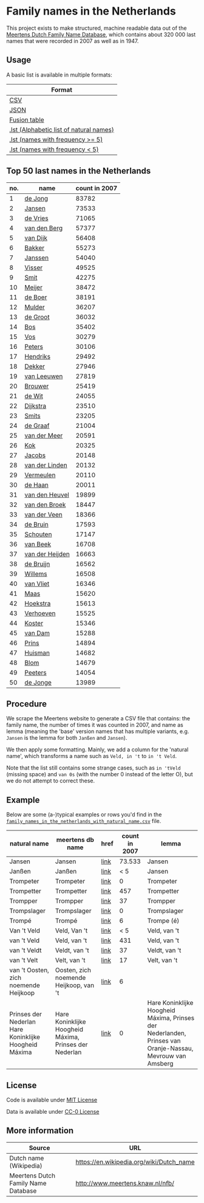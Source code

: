 <meta http-equiv='Content-Type' content='text/html; charset=utf-8' />

# Family names in the Netherlands


This project exists to make structured, machine readable data out of the [Meertens Dutch Family Name Database](http://www.meertens.knaw.nl/nfb/), which contains about 320 000 last names that were recorded in 2007 as well as in 1947.

## Usage
A basic list is available in multiple formats:

|Format|
|---|
|[CSV](https://raw.githubusercontent.com/digitalheir/family-names-in-the-netherlands/master/family_names_in_the_netherlands_with_natural_name.csv)|
|[JSON](https://raw.githubusercontent.com/digitalheir/family-names-in-the-netherlands/master/family_names_in_the_netherlands_with_natural_name.json)|
|[Fusion table](https://www.google.com/fusiontables/DataSource?docid=1V6_N4E9W4n8UX-INvK0bZOXHtmnN7-uc1JFTTOGS)|
|[.lst (Alphabetic list of natural names)](https://raw.githubusercontent.com/digitalheir/family-names-in-the-netherlands/master/family_names.lst)|
|[.lst (names with frequency >= 5)](https://raw.githubusercontent.com/digitalheir/family-names-in-the-netherlands/master/family_names_freq_5_or_more.lst)|
|[.lst (names with frequency < 5)](https://raw.githubusercontent.com/digitalheir/family-names-in-the-netherlands/master/family_names_freq_less_than_5.lst)|

## Top 50 last names in the Netherlands

|no.|name|count in 2007|
|---|---|---|
|1|[de Jong](http://meertens.knaw.nl/nfb/detail_naam.php?gba_lcnaam=de+jong&gba_naam=de+Jong&nfd_naam=Jong%2C+de&operator=rx&taal=)|83782|
|2|[Jansen](http://meertens.knaw.nl/nfb/detail_naam.php?gba_lcnaam=jansen&gba_naam=Jansen&nfd_naam=Jansen&operator=rx&taal=)|73533|
|3|[de Vries](http://meertens.knaw.nl/nfb/detail_naam.php?gba_lcnaam=de+vries&gba_naam=de+Vries&nfd_naam=Vries%2C+de&operator=rx&taal=)|71065|
|4|[van den Berg](http://meertens.knaw.nl/nfb/detail_naam.php?gba_lcnaam=van+den+berg&gba_naam=van+den+Berg&nfd_naam=Berg%2C+van+de+%2F+den+%2F+der&operator=rx&taal=)|57377|
|5|[van Dijk](http://meertens.knaw.nl/nfb/detail_naam.php?gba_lcnaam=van+dijk&gba_naam=van+Dijk&nfd_naam=Dijk%2C+van+%28y%29&operator=rx&taal=)|56408|
|6|[Bakker](http://meertens.knaw.nl/nfb/detail_naam.php?gba_lcnaam=bakker&gba_naam=Bakker&nfd_naam=Bakker&operator=rx&taal=)|55273|
|7|[Janssen](http://meertens.knaw.nl/nfb/detail_naam.php?gba_lcnaam=janssen&gba_naam=Janssen&nfd_naam=Janssen&operator=rx&taal=)|54040|
|8|[Visser](http://meertens.knaw.nl/nfb/detail_naam.php?gba_lcnaam=visser&gba_naam=Visser&nfd_naam=Visser&operator=rx&taal=)|49525|
|9|[Smit](http://meertens.knaw.nl/nfb/detail_naam.php?gba_lcnaam=smit&gba_naam=Smit&nfd_naam=Smit&operator=rx&taal=)|42275|
|10|[Meijer](http://meertens.knaw.nl/nfb/detail_naam.php?gba_lcnaam=meijer&gba_naam=Meijer&nfd_naam=Meijer+%28y%29&operator=rx&taal=)|38472|
|11|[de Boer](http://meertens.knaw.nl/nfb/detail_naam.php?gba_lcnaam=de+boer&gba_naam=de+Boer&nfd_naam=Boer%2C+de&operator=rx&taal=)|38191|
|12|[Mulder](http://meertens.knaw.nl/nfb/detail_naam.php?gba_lcnaam=mulder&gba_naam=Mulder&nfd_naam=Mulder&operator=rx&taal=)|36207|
|13|[de Groot](http://meertens.knaw.nl/nfb/detail_naam.php?gba_lcnaam=de+groot&gba_naam=de+Groot&nfd_naam=Groot%2C+de&operator=rx&taal=)|36032|
|14|[Bos](http://meertens.knaw.nl/nfb/detail_naam.php?gba_lcnaam=bos&gba_naam=Bos&nfd_naam=Bos&operator=rx&taal=)|35402|
|15|[Vos](http://meertens.knaw.nl/nfb/detail_naam.php?gba_lcnaam=vos&gba_naam=Vos&nfd_naam=Vos&operator=rx&taal=)|30279|
|16|[Peters](http://meertens.knaw.nl/nfb/detail_naam.php?gba_lcnaam=peters&gba_naam=Peters&nfd_naam=Peters&operator=rx&taal=)|30106|
|17|[Hendriks](http://meertens.knaw.nl/nfb/detail_naam.php?gba_lcnaam=hendriks&gba_naam=Hendriks&nfd_naam=Hendriks&operator=rx&taal=)|29492|
|18|[Dekker](http://meertens.knaw.nl/nfb/detail_naam.php?gba_lcnaam=dekker&gba_naam=Dekker&nfd_naam=Dekker&operator=rx&taal=)|27946|
|19|[van Leeuwen](http://meertens.knaw.nl/nfb/detail_naam.php?gba_lcnaam=van+leeuwen&gba_naam=van+Leeuwen&nfd_naam=Leeuwen%2C+van&operator=rx&taal=)|27819|
|20|[Brouwer](http://meertens.knaw.nl/nfb/detail_naam.php?gba_lcnaam=brouwer&gba_naam=Brouwer&nfd_naam=Brouwer&operator=rx&taal=)|25419|
|21|[de Wit](http://meertens.knaw.nl/nfb/detail_naam.php?gba_lcnaam=de+wit&gba_naam=de+Wit&nfd_naam=Wit%2C+de&operator=rx&taal=)|24055|
|22|[Dijkstra](http://meertens.knaw.nl/nfb/detail_naam.php?gba_lcnaam=dijkstra&gba_naam=Dijkstra&nfd_naam=Dijkstra+%28y%29&operator=rx&taal=)|23510|
|23|[Smits](http://meertens.knaw.nl/nfb/detail_naam.php?gba_lcnaam=smits&gba_naam=Smits&nfd_naam=Smits&operator=rx&taal=)|23205|
|24|[de Graaf](http://meertens.knaw.nl/nfb/detail_naam.php?gba_lcnaam=de+graaf&gba_naam=de+Graaf&nfd_naam=Graaf%2C+de&operator=rx&taal=)|21004|
|25|[van der Meer](http://meertens.knaw.nl/nfb/detail_naam.php?gba_lcnaam=van+der+meer&gba_naam=van+der+Meer&nfd_naam=Meer%2C+van+de+%2F+der&operator=rx&taal=)|20591|
|26|[Kok](http://meertens.knaw.nl/nfb/detail_naam.php?gba_lcnaam=kok&gba_naam=Kok&nfd_naam=Kok&operator=rx&taal=)|20325|
|27|[Jacobs](http://meertens.knaw.nl/nfb/detail_naam.php?gba_lcnaam=jacobs&gba_naam=Jacobs&nfd_naam=Jacobs&operator=rx&taal=)|20148|
|28|[van der Linden](http://meertens.knaw.nl/nfb/detail_naam.php?gba_lcnaam=van+der+linden&gba_naam=van+der+Linden&nfd_naam=Linden%2C+van+der&operator=rx&taal=)|20132|
|29|[Vermeulen](http://meertens.knaw.nl/nfb/detail_naam.php?gba_lcnaam=vermeulen&gba_naam=Vermeulen&nfd_naam=Vermeulen&operator=rx&taal=)|20110|
|30|[de Haan](http://meertens.knaw.nl/nfb/detail_naam.php?gba_lcnaam=de+haan&gba_naam=de+Haan&nfd_naam=Haan%2C+de&operator=rx&taal=)|20011|
|31|[van den Heuvel](http://meertens.knaw.nl/nfb/detail_naam.php?gba_lcnaam=van+den+heuvel&gba_naam=van+den+Heuvel&nfd_naam=Heuvel%2C+van+den&operator=rx&taal=)|19899|
|32|[van den Broek](http://meertens.knaw.nl/nfb/detail_naam.php?gba_lcnaam=van+den+broek&gba_naam=van+den+Broek&nfd_naam=Broek%2C+van+de+%2F+den+%2F+der&operator=rx&taal=)|18447|
|33|[van der Veen](http://meertens.knaw.nl/nfb/detail_naam.php?gba_lcnaam=van+der+veen&gba_naam=van+der+Veen&nfd_naam=Veen%2C+van+de+%2F+der&operator=rx&taal=)|18366|
|34|[de Bruin](http://meertens.knaw.nl/nfb/detail_naam.php?gba_lcnaam=de+bruin&gba_naam=de+Bruin&nfd_naam=Bruin%2C+de&operator=rx&taal=)|17593|
|35|[Schouten](http://meertens.knaw.nl/nfb/detail_naam.php?gba_lcnaam=schouten&gba_naam=Schouten&nfd_naam=Schouten&operator=rx&taal=)|17147|
|36|[van Beek](http://meertens.knaw.nl/nfb/detail_naam.php?gba_lcnaam=van+beek&gba_naam=van+Beek&nfd_naam=Beek%2C+van&operator=rx&taal=)|16708|
|37|[van der Heijden](http://meertens.knaw.nl/nfb/detail_naam.php?gba_lcnaam=van+der+heijden&gba_naam=van+der+Heijden&nfd_naam=Heijden%2C+van+der+%28y%29&operator=rx&taal=)|16663|
|38|[de Bruijn](http://meertens.knaw.nl/nfb/detail_naam.php?gba_lcnaam=de+bruijn&gba_naam=de+Bruijn&nfd_naam=Bruijn%2C+de+%28y%29&operator=rx&taal=)|16562|
|39|[Willems](http://meertens.knaw.nl/nfb/detail_naam.php?gba_lcnaam=willems&gba_naam=Willems&nfd_naam=Willems&operator=rx&taal=)|16508|
|40|[van Vliet](http://meertens.knaw.nl/nfb/detail_naam.php?gba_lcnaam=van+vliet&gba_naam=van+Vliet&nfd_naam=Vliet%2C+van&operator=rx&taal=)|16346|
|41|[Maas](http://meertens.knaw.nl/nfb/detail_naam.php?gba_lcnaam=maas&gba_naam=Maas&nfd_naam=Maas&operator=rx&taal=)|15620|
|42|[Hoekstra](http://meertens.knaw.nl/nfb/detail_naam.php?gba_lcnaam=hoekstra&gba_naam=Hoekstra&nfd_naam=Hoekstra&operator=rx&taal=)|15613|
|43|[Verhoeven](http://meertens.knaw.nl/nfb/detail_naam.php?gba_lcnaam=verhoeven&gba_naam=Verhoeven&nfd_naam=Verhoeven&operator=rx&taal=)|15525|
|44|[Koster](http://meertens.knaw.nl/nfb/detail_naam.php?gba_lcnaam=koster&gba_naam=Koster&nfd_naam=Koster&operator=rx&taal=)|15346|
|45|[van Dam](http://meertens.knaw.nl/nfb/detail_naam.php?gba_lcnaam=van+dam&gba_naam=van+Dam&nfd_naam=Dam%2C+van&operator=rx&taal=)|15288|
|46|[Prins](http://meertens.knaw.nl/nfb/detail_naam.php?gba_lcnaam=prins&gba_naam=Prins&nfd_naam=Prins&operator=rx&taal=)|14894|
|47|[Huisman](http://meertens.knaw.nl/nfb/detail_naam.php?gba_lcnaam=huisman&gba_naam=Huisman&nfd_naam=Huisman&operator=rx&taal=)|14682|
|48|[Blom](http://meertens.knaw.nl/nfb/detail_naam.php?gba_lcnaam=blom&gba_naam=Blom&nfd_naam=Blom&operator=rx&taal=)|14679|
|49|[Peeters](http://meertens.knaw.nl/nfb/detail_naam.php?gba_lcnaam=peeters&gba_naam=Peeters&nfd_naam=Peeters&operator=rx&taal=)|14054|
|50|[de Jonge](http://meertens.knaw.nl/nfb/detail_naam.php?gba_lcnaam=de+jonge&gba_naam=de+Jonge&nfd_naam=Jonge%2C+de&operator=rx&taal=)|13989|

## Procedure
We scrape the Meertens website to generate a CSV file that contains: the family name, the number of times it was counted in 2007, and name as lemma (meaning the 'base' version names that has multiple variants, e.g. `Jansen` is the lemma for both `Janßen` and `Jansen`).

We then apply some formatting. Mainly, we add a column for the 'natural name', which transforms a name such as `Veld, in
 't` to `in 't Veld`. 

Note that the list still contains some strange cases, such as `in 'tVeld` (missing space) and `van 0s` (with the number 0 instead of the letter O), but we do not attempt to correct these.
 

## Example
Below are some (a-)typical examples or rows you'd find in the [`family_names_in_the_netherlands_with_natural_name.csv`](https://raw.githubusercontent.com/digitalheir/family-names-in-the-netherlands/master/family_names_in_the_netherlands_with_natural_name.csv) file.

|natural name|meertens db name|href|count in 2007|lemma|
|------------|----------------|----|-------------|-----|
|Jansen|Jansen|[link](http://meertens.knaw.nl/nfb/detail_naam.php?gba_lcnaam=jansen&gba_naam=Jansen&nfd_naam=Jansen&operator=rx&taal=)|73.533|Jansen|
|Janßen|Janßen|[link](http://meertens.knaw.nl/nfb/detail_naam.php?gba_lcnaam=jan%C3%9Fen&gba_naam=Jan%C3%9Fen&nfd_naam=Jansen&operator=rx&taal=)|< 5|Jansen|
|Trompeter|Trompeter|[link](http://meertens.knaw.nl/nfb/detail_naam.php?gba_lcnaam=trompeter&gba_naam=Trompeter&nfd_naam=Trompeter&operator=rx&taal=)|0|Trompeter|
|Trompetter|Trompetter|[link](http://meertens.knaw.nl/nfb/detail_naam.php?gba_lcnaam=trompetter&gba_naam=Trompetter&nfd_naam=Trompetter&operator=rx&taal=)|457|Trompetter|
|Trompper|Trompper|[link](http://meertens.knaw.nl/nfb/detail_naam.php?gba_lcnaam=trompper&gba_naam=Trompper&nfd_naam=Trompper&operator=rx&taal=)|37|Trompper|
|Trompslager|Trompslager|[link](http://meertens.knaw.nl/nfb/detail_naam.php?gba_lcnaam=trompslager&gba_naam=Trompslager&nfd_naam=Trompslager&operator=rx&taal=)|0|Trompslager|
|Trompé|Trompé|[link](http://meertens.knaw.nl/nfb/detail_naam.php?gba_lcnaam=tromp%C3%A9&gba_naam=Tromp%C3%A9&nfd_naam=Trompe+%28%C3%A9%29&operator=rx&taal=)|6|Trompe (é)|
|Van 't Veld|Veld, Van 't|[link](http://meertens.knaw.nl/nfb/detail_naam.php?gba_lcnaam=van+%27t+veld&gba_naam=Van+%27t+Veld&nfd_naam=Veld%2C+van+%27t&operator=rx&taal=)|< 5|Veld, van 't|
|van 't Veld|Veld, van 't|[link](http://meertens.knaw.nl/nfb/detail_naam.php?gba_lcnaam=van+%27t+veld&gba_naam=van+%27t+Veld&nfd_naam=Veld%2C+van+%27t&operator=rx&taal=)|431|Veld, van 't|
|van 't Veldt|Veldt, van 't|[link](http://meertens.knaw.nl/nfb/detail_naam.php?gba_lcnaam=van+%27t+veldt&gba_naam=van+%27t+Veldt&nfd_naam=Veldt%2C+van+%27t&operator=rx&taal=)|37|Veldt, van 't|
|van 't Velt|Velt, van 't|[link](http://meertens.knaw.nl/nfb/detail_naam.php?gba_lcnaam=van+%27t+velt&gba_naam=van+%27t+Velt&nfd_naam=Velt%2C+van+%27t&operator=rx&taal=)|17|Velt, van 't|
|van 't Oosten, zich noemende Heijkoop|Oosten, zich noemende Heijkoop, van 't|[link](http://meertens.knaw.nl/nfb/detail_naam.php?gba_lcnaam=van+%27t+oosten%2C+zich+noemende+heijkoop&gba_naam=van+%27t+Oosten%2C+zich+noemende+Heijkoop&nfd_naam=&operator=rx&taal=)|6||
|Prinses der Nederlan Hare Koninklijke Hoogheid Máxima|Hare Koninklijke Hoogheid Máxima, Prinses der Nederlan|[link](http://meertens.knaw.nl/nfb/detail_naam.php?gba_lcnaam=Prinses+der+Nederlanden%2C+Prinses+van+Oranje-Nassau%2C+Mevrouw+van+Amsberg+hare+koninklijke+hoogheid+m%C3%A1xima&gba_naam=Prinses+der+Nederlanden%2C+Prinses+van+Oranje-Nassau%2C+Mevrouw+van+Amsberg+Hare+Koninklijke+Hoogheid+M%C3%A1xima&nfd_naam=Hare+Koninklijke+Hoogheid+M%C3%A1xima%2C+Prinses+der+Nederlanden%2C+Prinses+van+Oranje-Nassau%2C+Mevrouw+van+Amsberg&operator=rx&taal=)|0|Hare Koninklijke Hoogheid Máxima, Prinses der Nederlanden, Prinses van Oranje-Nassau, Mevrouw van Amsberg|
 
 
## License
Code is available under [MIT License](https://github.com/digitalheir/family-names-in-the-netherlands/blob/master/LICENSE.txt)

Data is available under [CC-0 License](http://creativecommons.org/publicdomain/zero/1.0/)

## More information
|Source|URL|
|---|---|
|Dutch name (Wikipedia)|https://en.wikipedia.org/wiki/Dutch_name|
|Meertens Dutch Family Name Database|http://www.meertens.knaw.nl/nfb/|